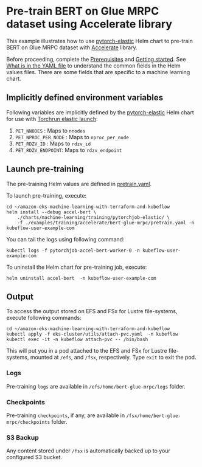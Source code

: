 # Pre-train BERT on Glue MRPC dataset using Accelerate library

This example illustrates how to use [pytorch-elastic](../../../charts/machine-learning/training/pytorchjob-elastic/) Helm chart to pre-train BERT on Glue MRPC dataset with [Accelerate](https://github.com/huggingface/accelerate) library.

Before proceeding, complete the [Prerequisites](../../../README.md#prerequisites) and [Getting started](../../../README.md#getting-started). See [What is in the YAML file](../../../README.md#what-is-in-the-yaml-file) to understand the common fields in the Helm values files. There are some fields that are specific to a machine learning chart.

## Implicitly defined environment variables

Following variables are implicitly defined by the [pytorch-elastic](../../../charts/machine-learning/training/pytorchjob-elastic/) Helm chart for use with [Torchrun elastic launch](https://pytorch.org/docs/stable/elastic/run.html):

1. `PET_NNODES` : Maps to `nnodes`
2. `PET_NPROC_PER_NODE` : Maps to `nproc_per_node` 
3. `PET_RDZV_ID` : Maps to `rdzv_id` 
4. `PET_RDZV_ENDPOINT`: Maps to `rdzv_endpoint` 

## Launch pre-training

The pre-training Helm values are defined in [pretrain.yaml](./pretrain.yaml). 

To launch pre-training,  execute:

    cd ~/amazon-eks-machine-learning-with-terraform-and-kubeflow
    helm install --debug accel-bert \
        ./charts/machine-learning/training/pytorchjob-elastic/ \
        -f ./examples/training/accelerate/bert-glue-mrpc/pretrain.yaml -n kubeflow-user-example-com

You can tail the logs using following command:

    kubectl logs -f pytorchjob-accel-bert-worker-0 -n kubeflow-user-example-com


To uninstall the Helm chart for pre-training job, execute:

    helm uninstall accel-bert  -n kubeflow-user-example-com

## Output

To access the output stored on EFS and FSx for Lustre file-systems, execute following commands:

    cd ~/amazon-eks-machine-learning-with-terraform-and-kubeflow
    kubectl apply -f eks-cluster/utils/attach-pvc.yaml  -n kubeflow
    kubectl exec -it -n kubeflow attach-pvc -- /bin/bash

This will put you in a pod attached to the  EFS and FSx for Lustre file-systems, mounted at `/efs`, and `/fsx`, respectively. Type `exit` to exit the pod.

### Logs

Pre-training `logs` are available in `/efs/home/bert-glue-mrpc/logs` folder. 

### Checkpoints

Pre-training `checkpoints`, if any, are available in `/fsx/home/bert-glue-mrpc/checkpoints` folder. 

### S3 Backup

Any content stored under `/fsx` is automatically backed up to your configured S3 bucket.